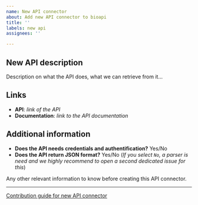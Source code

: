 ```yaml
---
name: New API connector
about: Add new API connector to bioapi
title: ''
labels: new api
assignees: ''

---
```


## New API description
Description on what the API does, what we can retrieve from it...

## Links
* **API**: *link of the API*
* **Documentation**: *link to the API documentation*

## Additional information

* **Does the API needs credentials and authentification?** Yes/No
* **Does the API return JSON format?** Yes/No (*If you select `No`, a parser is need and we highly recommend to open a second dedicated issue for this*)

Any other relevant information to know before creating this API connector.

-------------------

[Contribution guide for new API connector](https://bioapi.readthedocs.io/en/latest/contribution_guide/api_connector.html)
